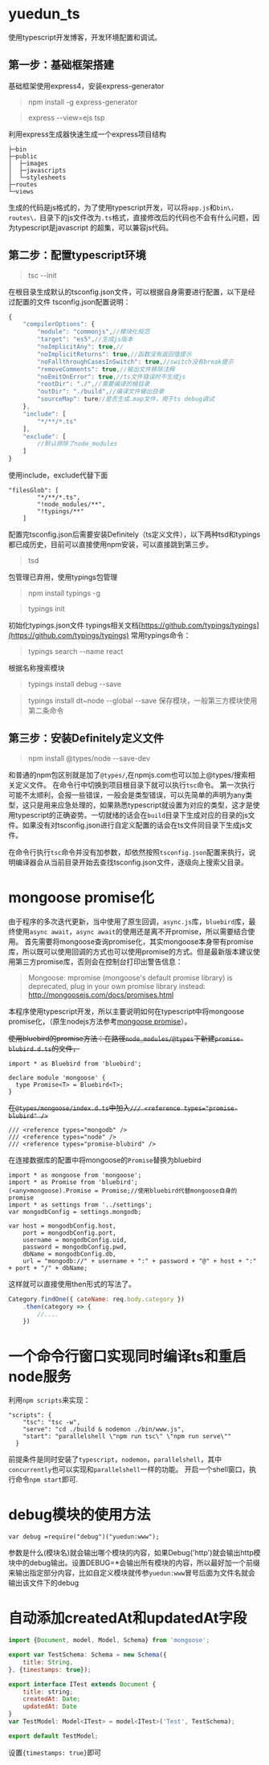 # yuedun_ts
使用typescript开发博客，开发环境配置和调试。
## 第一步：基础框架搭建

基础框架使用express4，安装express-generator
> npm install -g express-generator

>  express --view=ejs tsp

利用express生成器快速生成一个express项目结构
```
├─bin
├─public
│  ├─images
│  ├─javascripts
│  └─stylesheets
├─routes
└─views
```

生成的代码是js格式的，为了使用typescript开发，可以将`app.js`和`bin\，routes\，`目录下的js文件改为`.ts`格式，直接修改后的代码也不会有什么问题，因为typescript是javascript
的超集，可以兼容js代码。

## 第二步：配置typescript环境

> tsc --init

在根目录生成默认的tsconfig.json文件，可以根据自身需要进行配置，以下是经过配置的文件
tsconfig.json配置说明：
```javascript
{
    "compilerOptions": {
        "module": "commonjs",//模块化规范
        "target": "es5",//生成js版本
        "noImplicitAny": true,//
        "noImplicitReturns": true,//函数没有返回值提示
        "noFallthroughCasesInSwitch": true,//switch没有break提示
        "removeComments": true,//输出文件移除注释
        "noEmitOnError": true,//ts文件错误时不生成js
        "rootDir": "./",//需要编译的根目录
        "outDir": "./build",//编译文件输出目录
        "sourceMap": ture//是否生成.map文件，用于ts debug调试
    },
    "include": [
        "*/**/*.ts"
    ],
    "exclude": [
        //默认排除了node_modules
    ]    
}
```
使用include，exclude代替下面
```
"filesGlob": [
        "*/**/*.ts",
        "!node_modules/**",
        "!typings/**"
    ]
```
配置完tsconfig.json后需要安装Definitely（ts定义文件），以下两种tsd和typings都已成历史，目前可以直接使用npm安装，可以直接跳到第三步。

> tsd

包管理已弃用，使用typings包管理
> npm install typings -g

> typings init

初始化typings.json文件
typings相关文档[https://github.com/typings/typings](https://github.com/typings/typings)
常用typings命令：
> typings search --name react

根据名称搜索模块

> typings install debug --save

> typings install dt~node --global --save
保存模块，一般第三方模块使用第二条命令

## 第三步：安装Definitely定义文件

> npm install @types/node --save-dev

和普通的npm包区别就是加了`@types/`,在npmjs.com也可以加上@types/搜索相关定义文件。
在命令行中切换到项目根目录下就可以执行`tsc`命令。
第一次执行可能不太顺利，会报一些错误，一般会是类型错误，可以先简单的声明为any类型，这只是用来应急处理的，如果熟悉typescript就设置为对应的类型，这才是使用typescript的正确姿势。一切就绪的话会在`build`目录下生成对应的目录的js文件。如果没有对tsconfig.json进行自定义配置的话会在ts文件同目录下生成js文件。

在命令行执行`tsc`命令并没有加参数，却依然按照`tsconfig.json`配置来执行，说明编译器会从当前目录开始去查找tsconfig.json文件，逐级向上搜索父目录。

# mongoose promise化
由于程序的多次迭代更新，当中使用了原生回调，`async.js`库，`bluebird`库，最终使用`async await`，`async await`的使用还是离不开promise，所以需要结合使用。
首先需要将mongoose查询promise化，其实mongoose本身带有promise库，所以既可以使用回调的方式也可以使用promise的方式。但是最新版本建议使用第三方promise库，否则会在控制台打印出警告信息：
> Mongoose: mpromise (mongoose's default promise library) is deprecated, plug in your own promise library instead: http://mongoosejs.com/docs/promises.html

本程序使用typescript开发，所以主要说明如何在typescript中将mongoose promise化，（原生nodejs方法参考[mongoose promise](http://mongoosejs.com/docs/promises.html)）。


~~使用bluebird的promise方法：在路径`node_modules/@types`下新建`promise-blubird.d.ts`的文件，~~
```
import * as Bluebird from 'bluebird';

declare module 'mongoose' {
  type Promise<T> = Bluebird<T>;
}
```
~~在`@types/mongoose/index.d.ts`中加入`/// <reference types="promise-blubird" />`~~
```
/// <reference types="mongodb" />
/// <reference types="node" />
/// <reference types="promise-blubird" />
```

在连接数据库的配置中将mongoose的`Promise`替换为bluebird
```
import * as mongoose from 'mongoose';
import * as Promise from 'bluebird';
(<any>mongoose).Promise = Promise;//使用bluebird代替mongoose自身的promise
import * as settings from '../settings';
var mongodbConfig = settings.mongodb;

var host = mongodbConfig.host,
    port = mongodbConfig.port,
    username = mongodbConfig.uid,
    password = mongodbConfig.pwd,
    dbName = mongodbConfig.db,
    url = "mongodb://" + username + ":" + password + "@" + host + ":" + port + "/" + dbName;

```
这样就可以直接使用then形式的写法了。
```JavaScript
Category.findOne({ cateName: req.body.category })
    .then(category => {
        //....
    })
```

# 一个命令行窗口实现同时编译ts和重启node服务
利用`npm scripts`来实现：
```
"scripts": {
    "tsc": "tsc -w",
    "serve": "cd ./build & nodemon ./bin/www.js",
    "start": "parallelshell \"npm run tsc\" \"npm run serve\""
  }
```
前提条件是同时安装了`typescript`，`nodemon`，`parallelshell`，其中`concurrently`也可以实现和`parallelshell`一样的功能。
开启一个shell窗口，执行命令`npm start`即可.

# debug模块的使用方法
```
var debug =require("debug")("yuedun:www");
```
参数是什么(模块名)就会输出哪个模块的内容，如果Debug('http')就会输出http模块中的debug输出。设置DEBUG=*会输出所有模块的内容，所以最好加一个前缀来输出指定部分内容，比如自定义模块就传参`yuedun:www`冒号后面为文件名就会输出该文件下的debug

# 自动添加createdAt和updatedAt字段
```javascript
import {Document, model, Model, Schema} from 'mongoose';

export var TestSchema: Schema = new Schema({
    title: String,
}, {timestamps: true});

export interface ITest extends Document {
    title: string;
    createdAt: Date;
    updatedAt: Date
}
var TestModel: Model<ITest> = model<ITest>('Test', TestSchema);

export default TestModel;
```
设置`{timestamps: true}`即可